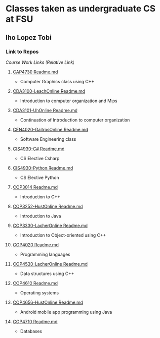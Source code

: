 
# Classes taken as undergraduate CS at FSU

## Iho Lopez Tobi

### Link to Repos

*Course Work Links (Relative Link)*



1. [CAP4730 Readme.md ](CAP4730/ "CAP4730 Readme.md file")
    - Computer Graphics class using C++
    
2. [CDA3100-LeachOnline Readme.md ](CDA3100-LeachOnline/ "CDA3100-LeachOnline Readme.md file")
    - Introduction to computer organization and Mips
   
3. [CDA3101-UhOnline Readme.md ](CDA3101-UhOnline/ "CDA3101-UhOnline Readme.md file")
    - Continuation of Introduction to computer organization
    
4. [CEN4020-GaitrosOnline Readme.md ](CEN4020-GaitrosOnline/ "CEN4020-GaitrosOnline Readme.md file")
    - Software Engineering class
    
5. [CIS4930-C# Readme.md ](CIS4930-C#/ "CIS4930-C# Readme.md file")
    - CS Elective Csharp

6. [CIS4930-Python Readme.md ](CIS4930-Python/ "A5 Readme.md file")
    - CS Elective Python 
    
7. [COP3014 Readme.md ](COP3014/ "COP3014 Readme.md file")
    - Introduction to C++
 
8. [COP3252-HustOnline Readme.md ](COP3252-HustOnline/ "COP3252 Readme.md file")
    - Introduction to Java
   
9. [COP3330-LacherOnline Readme.md ](COP3330-LacherOnline/ "COP3330 Readme.md file")
    - Introduction to Object-oriented using C++
    
10. [COP4020 Readme.md ](COP4020/ "COP4020 Readme.md file")
    - Programming languages
 
11. [COP4530-LacherOnline Readme.md ](COP4530-LacherOnline/ "COP4530-Lacher Readme.md file")
    - Data structures using C++
   
12. [COP4610 Readme.md ](COP4610/ "COP4610 Readme.md file")
    - Operating systems
    
13. [COP4656-HustOnline Readme.md ](COP4656-HustOnline/ "COP4656 Readme.md file")
    - Android mobile app programming using Java
    
14. [COP4710 Readme.md ](COP4710/ "COP4710 Readme.md file")
    - Databases
    

